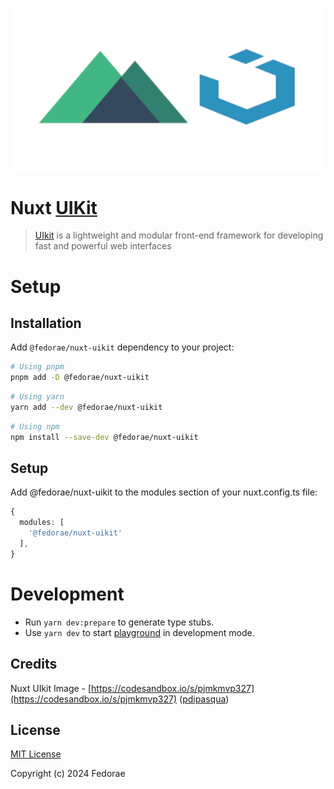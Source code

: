 [![nuxt-uikit](docs/public/cover.png)](https://fedorae-com.github.io/nuxt-uikit)

# Nuxt [UIKit](https://github.com/uikit/uikit)

> [UIkit](https://github.com/uikit/uikit) is a lightweight and modular front-end framework for developing fast and powerful web interfaces


# Setup

## Installation
Add `@fedorae/nuxt-uikit` dependency to your project:

```bash
# Using pnpm
pnpm add -D @fedorae/nuxt-uikit
```
```bash
# Using yarn
yarn add --dev @fedorae/nuxt-uikit
```
```bash
# Using npm
npm install --save-dev @fedorae/nuxt-uikit
```

## Setup
Add @fedorae/nuxt-uikit to the modules section of your nuxt.config.ts file:

```ts
{
  modules: [
    '@fedorae/nuxt-uikit'
  ],
}

```
# Development

- Run `yarn dev:prepare` to generate type stubs.
- Use `yarn dev` to start [playground](./playground) in development mode.

## Credits
Nuxt UIkit Image - [https://codesandbox.io/s/pjmkmvp327](https://codesandbox.io/s/pjmkmvp327) ([pdipasqua](https://codesandbox.io/u/pdipasqua))

## License

[MIT License](./LICENSE)

Copyright (c) 2024 Fedorae